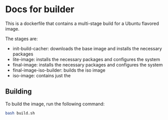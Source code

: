 # Docs for builder

This is a dockerfile that contains a multi-stage build for a Ubuntu flavored image.

The stages are:
- init-build-cacher: downloads the base image and installs the necessary packages
- lite-image: installs the necessary packages and configures the system
- final-image: installs the necessary packages and configures the system
- final-image-iso-builder: builds the iso image
- iso-image: contains just the
## Building

To build the image, run the following command:

```bash
bash build.sh
```